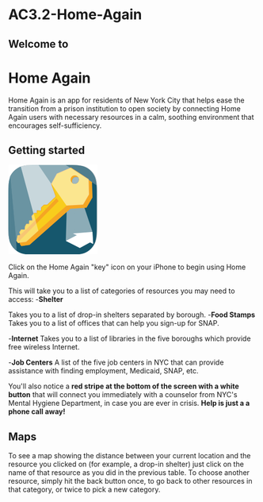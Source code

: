 # AC3.2-Home-Again
## Welcome to
# Home Again

Home Again is an app for residents of New York City that helps ease the transition from a prison institution to open society by connecting Home Again users with necessary resources in a calm, soothing environment that encourages self-sufficiency. 

## Getting started
![](https://github.com/C4Q/AC3.2-Home-Again/blob/margaret/Icon-60%403x.png)

Click on the Home Again "key" icon on your iPhone to begin using Home Again.

This will take you to a list of categories of resources you may need to access: 
-**Shelter**

Takes you to a list of drop-in shelters separated by borough.
-**Food Stamps**
Takes you to a list of offices that can help you sign-up for SNAP.

-**Internet**
Takes you to a list of libraries in the five boroughs which provide free wireless Internet.

-**Job Centers**
A list of the five job centers in NYC that can provide assistance with finding employment, Medicaid, SNAP, etc. 

You'll also notice a **red stripe at the bottom of the screen with a white button** that will connect you immediately with a counselor from NYC's Mental Hygiene Department, in case you are ever in crisis. **Help is just a a phone call away!**

## Maps
To see a map showing the distance between your current location and the resource you clicked on (for example, a drop-in shelter) just click on the name of that resource as you did in the previous table. To choose another resource, simply hit the back button once, to go back to other resources in that category, or twice to pick a new category.
